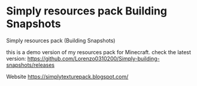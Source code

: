 # Simply resources pack Building Snapshots
Simply resources pack (Building Snapshots)


this is a demo version of my resources pack for Minecraft. check the latest version: https://github.com/Lorenzo0310200/Simply-building-snapshots/releases

Website
https://simplytexturepack.blogspot.com/

